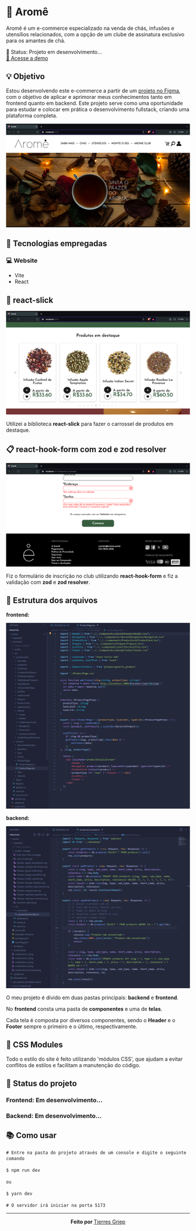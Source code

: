 # 🍵 Aromê

<p>Aromê é um e-commerce especializado na venda de chás, infusões e utensílios relacionados, com a opção de um clube de assinatura exclusivo para os amantes de chá.

🚧 Status: Projeto em desenvolvimento...
<br/><a href='https://arome.vercel.app/'>🔗 Acesse a demo</a></p> 

## 💡 Objetivo

<p>Estou desenvolvendo este e-commerce a partir de um <a href='https://www.figma.com/file/f3fkNm6wy74DNAVnucpb6TUD/site-arome?type=design&node-id=0%3A1&mode=design&t=HVve7kprLR3uc6fX-1'>projeto no Figma</a>, com o objetivo de aplicar e aprimorar meus conhecimentos tanto em frontend quanto em backend. Este projeto serve como uma oportunidade para estudar e colocar em prática o desenvolvimento fullstack, criando uma plataforma completa.</p>


![Screenshot do e-commerce - 1](screenshots/screenshot_1.png)

 
## 🔧 Tecnologias empregadas
### 💻 Website

<ul>
 <li>Vite</li>
 <li>React</li>
</ul>



## 🎠 react-slick


![Screenshot do e-commerce - 2](screenshots/screenshot_2.png)


<p>Utilizei a biblioteca <strong>react-slick</strong> para fazer o carrossel de produtos em destaque.</p>



## 📋 react-hook-form com zod e zod resolver


![Screenshot do e-commerce - 3](screenshots/screenshot_3.png)


<p>Fiz o formulário de inscrição no club utilizando <strong>react-hook-form</strong> e fiz a validação com <strong>zod</strong> e <strong>zod resolver</strong>.</p>



## 🧱 Estrutura dos arquivos

<p><strong>frontend:</strong></p>

![Screenshot do e-commerce - 4](screenshots/screenshot_frontend.png)

<p><strong>backend:</strong></p>

![Screenshot do e-commerce - 5](screenshots/screenshot_backend.png)


<p>O meu projeto é divido em duas pastas principais: <strong>backend</strong> e <strong>frontend</strong>.</p>
<p>No <strong>frontend</strong> consta uma pasta de <strong>componentes</strong> e uma de <strong>telas</strong>.</p>
<p>Cada tela é composta por diversos componentes, sendo o <strong>Header</strong> e o <strong>Footer</strong> sempre o primeiro e o último, respectivamente.</p>

## 🎨 CSS Modules
<p>Todo o estilo do site é feito utilizando 'módulos CSS', que ajudam a evitar conflitos de estilos e facilitam a manutenção do código.</p>

## 🚧 Status do projeto
### Frontend: Em desenvolvimento...
### Backend: Em desenvolvimento...

## 📚 Como usar

```
# Entre na pasta do projeto através de um console e digite o seguinte comando

$ npm run dev

ou

$ yarn dev

# O servidor irá iniciar na porta 5173
```

<hr>

<p align="center"><strong>Feito por </strong><a href='https://www.linkedin.com/in/tierres-griep-23131621a/'>Tierres Griep</a></p>
